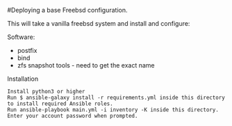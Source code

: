 #Deploying a base Freebsd configuration. 

This will take a vanilla freebsd system and install and configure:

Software:
  - postfix
  - bind
  - zfs snapshot tools  - need to get the exact name

Installation

    Install python3 or higher
    Run $ ansible-galaxy install -r requirements.yml inside this directory to install required Ansible roles.
    Run ansible-playbook main.yml -i inventory -K inside this directory. Enter your account password when prompted.

